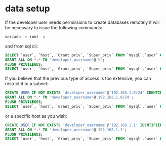# data setup

If the developer user needs permissions to create databases remotely it will be necessary to issue the following commands:

```bash
mariadb -u root -p
```

and from sql cli:

```sql
SELECT `user`, `host`, `Grant_priv`, `Super_priv` FROM `mysql`.`user` ORDER BY `user` DESC;
GRANT ALL ON *.* TO 'developer_username'@'%';
FLUSH PRIVILEGES;
SELECT `user`, `host`, `Grant_priv`, `Super_priv` FROM `mysql`.`user` ORDER BY `user` DESC;
```

If you believe that the previous type of access is too extensive, you can restrict it to a subnet:

```sql
CREATE USER IF NOT EXISTS 'developer_username'@'192.168.1.0/24' IDENTIFIED BY PASSWORD 'database_developer_password_hash';
GRANT ALL ON *.* TO 'developer_username'@'192.168.1.0/24';
FLUSH PRIVILEGES;
SELECT `user`, `host`, `Grant_priv`, `Super_priv` FROM `mysql`.`user` ORDER BY `user` DESC;
```

or a specific host as you wish:

```sql
CREATE USER IF NOT EXISTS 'developer_username'@'192.168.1.1' IDENTIFIED BY PASSWORD 'database_developer_password_hash';
GRANT ALL ON *.* TO 'developer_username'@'192.168.1.1';
FLUSH PRIVILEGES;
SELECT `user`, `host`, `Grant_priv`, `Super_priv` FROM `mysql`.`user` ORDER BY `user` DESC;
```
